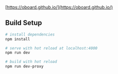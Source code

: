 ﻿[https://oboard.github.io/](https://oboard.github.io/)

## Build Setup

``` bash
# install dependencies
npm install

# serve with hot reload at localhost:4000
npm run dev

# build with hot reload
npm run dev-proxy
```